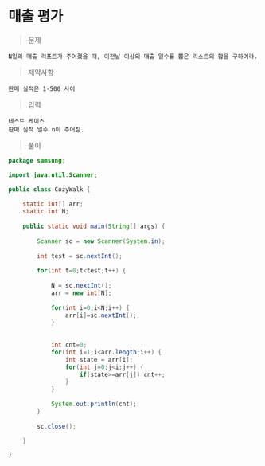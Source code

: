 # 매출 평가 

> 문제

    N일의 매출 리포트가 주어졌을 때, 이전날 이상의 매출 일수를 뽑은 리스트의 합을 구하여라.

> 제약사항

    판매 실적은 1-500 사이

> 입력

    테스트 케이스 
    판매 실적 일수 n이 주어짐.

> 풀이

~~~java
package samsung;

import java.util.Scanner;

public class CozyWalk {
    
    static int[] arr;
    static int N;
    
    public static void main(String[] args) {
        
        Scanner sc = new Scanner(System.in);
        
        int test = sc.nextInt();
        
        for(int t=0;t<test;t++) {
            
            N = sc.nextInt();
            arr = new int[N];
            
            for(int i=0;i<N;i++) {
                arr[i]=sc.nextInt();
            }
            
            
            int cnt=0;
            for(int i=1;i<arr.length;i++) {
                int state = arr[i];
                for(int j=0;j<i;j++) {
                    if(state>=arr[j]) cnt++;
                }
            }
            
            System.out.println(cnt);
        }
        
        sc.close();

    }

}
~~~